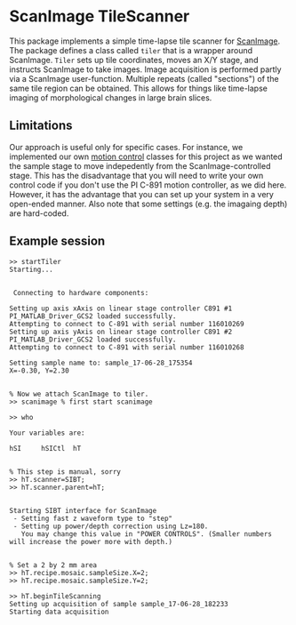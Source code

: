 # ScanImage TileScanner
This package implements a simple time-lapse tile scanner for [ScanImage](https://vidriotechnologies.com).
The package defines a class called `tiler` that is a wrapper around ScanImage.
`Tiler` sets up tile coordinates, moves an X/Y stage, and instructs ScanImage to take images. 
Image acquisition is performed partly via a ScanImage user-function. 
Multiple repeats (called "sections") of the same tile region can be obtained. 
This allows for things like time-lapse imaging of morphological changes in large brain slices. 

## Limitations
Our approach is useful only for specific cases. 
For instance, we implemented our own [motion control](https://github.com/BaselLaserMouse/MotionControl) classes for this project as we wanted the sample stage to move indepedently from the ScanImage-controlled stage. 
This has the disadvantage that you will need to write your own control code if you don't use the PI C-891 motion controller, as we did here. 
However, it has the advantage that you can set up your system in a very open-ended manner. 
Also note that some settings (e.g. the imagaing depth) are hard-coded. 


## Example session

```
>> startTiler
Starting...


 Connecting to hardware components:

Setting up axis xAxis on linear stage controller C891 #1
PI_MATLAB_Driver_GCS2 loaded successfully.
Attempting to connect to C-891 with serial number 116010269
Setting up axis yAxis on linear stage controller C891 #2
PI_MATLAB_Driver_GCS2 loaded successfully.
Attempting to connect to C-891 with serial number 116010268

Setting sample name to: sample_17-06-28_175354
X=-0.30, Y=2.30


% Now we attach ScanImage to tiler. 
>> scanimage % first start scanimage

>> who

Your variables are:

hSI     hSICtl  hT    


% This step is manual, sorry
>> hT.scanner=SIBT;
>> hT.scanner.parent=hT;


Starting SIBT interface for ScanImage
 - Setting fast z waveform type to "step"
 - Setting up power/depth correction using Lz=180.
   You may change this value in "POWER CONTROLS". (Smaller numbers will increase the power more with depth.)


% Set a 2 by 2 mm area
>> hT.recipe.mosaic.sampleSize.X=2;
>> hT.recipe.mosaic.sampleSize.Y=2;

>> hT.beginTileScanning
Setting up acquisition of sample sample_17-06-28_182233
Starting data acquisition
```
